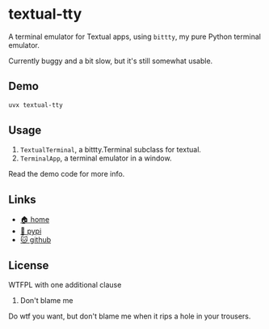 # textual-tty

A terminal emulator for Textual apps, using `bittty`, my pure Python terminal
emulator.

Currently buggy and a bit slow, but it's still somewhat usable.

## Demo

```bash
uvx textual-tty
```

## Usage

1. `TextualTerminal`, a bittty.Terminal subclass for textual.
2. `TerminalApp`, a terminal emulator in a window.

Read the demo code for more info.

## Links

* [🏠 home](https://bitplane.net/dev/python/textual-tty)
* [🐍 pypi](https://pypi.org/project/textual-tty)
* [🐱 github](https://github.com/bitplane/textual-tty)

## License

WTFPL with one additional clause

1. Don't blame me

Do wtf you want, but don't blame me when it rips a hole in your trousers.

